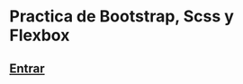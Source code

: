 # Practica de Bootstrap, Scss y Flexbox  
## [Entrar](https://nachokai.github.io/bootstrap-scss/)  
